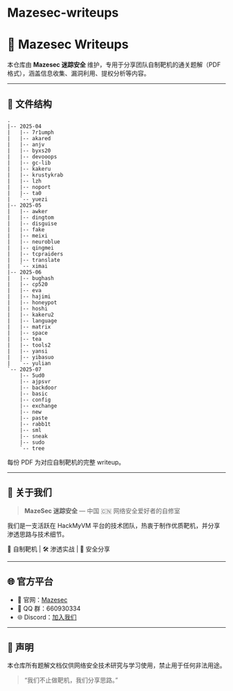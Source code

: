 # Mazesec-writeups
# 🧩 Mazesec Writeups

本仓库由 **Mazesec 迷踪安全** 维护，专用于分享团队自制靶机的通关题解（PDF 格式），涵盖信息收集、漏洞利用、提权分析等内容。

---

## 📁 文件结构

```
.
|-- 2025-04
|   |-- 7r1umph
|   |-- akared
|   |-- anjv
|   |-- byxs20
|   |-- devooops
|   |-- gc-lib
|   |-- kakeru
|   |-- krustykrab
|   |-- lzh
|   |-- noport
|   |-- ta0
|   `-- yuezi
|-- 2025-05
|   |-- awker
|   |-- dingtom
|   |-- disguise
|   |-- fake
|   |-- meixi
|   |-- neuroblue
|   |-- qingmei
|   |-- tcpraiders
|   |-- translate
|   `-- ximai
|-- 2025-06
|   |-- bughash
|   |-- cp520
|   |-- eva
|   |-- hajimi
|   |-- honeypot
|   |-- hoshi
|   |-- kakeru2
|   |-- language
|   |-- matrix
|   |-- space
|   |-- tea
|   |-- tools2
|   |-- yansi
|   |-- yibasuo
|   `-- yulian
`-- 2025-07
    |-- 5ud0
    |-- ajpsvr
    |-- backdoor
    |-- basic
    |-- config
    |-- exchange
    |-- new
    |-- paste
    |-- rabb1t
    |-- sml
    |-- sneak
    |-- sudo
    `-- tree
```

每份 PDF 为对应自制靶机的完整 writeup。

---

## 🧠 关于我们

> **MazeSec 迷踪安全** — 中国 🇨🇳 网络安全爱好者的自修室

我们是一支活跃在 HackMyVM 平台的技术团队，热衷于制作优质靶机，并分享渗透思路与技术细节。

🧩 自制靶机 | 🛠️ 渗透实战 | 🎯 安全分享

---

## 🌐 官方平台

- 🔗 官网：[Mazesec](https://maze-sec.com/)
- 💬 QQ 群：660930334
- 🌐 Discord：[加入我们](https://discord.com/invite/ggp34bQxba)

---

## 🧾 声明

本仓库所有题解文档仅供网络安全技术研究与学习使用，禁止用于任何非法用途。

> “我们不止做靶机，我们分享思路。”
